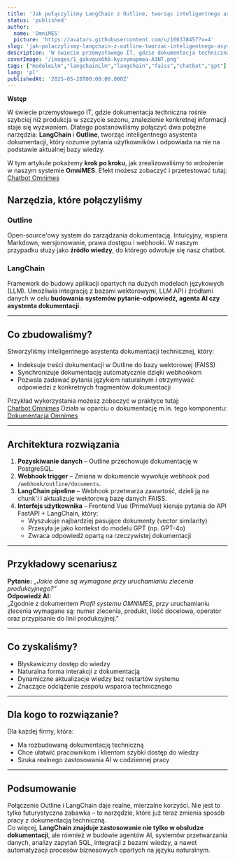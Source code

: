 ```yaml
---
title: 'Jak połączyliśmy LangChain z Outline, tworząc inteligentnego asystenta dokumentacji w OmniMES - nowoczesny chatbot'
status: 'published'
author:
  name: 'OmniMES'
  picture: 'https://avatars.githubusercontent.com/u/166378457?v=4'
slug: 'jak-polaczylismy-langchain-z-outline-tworzac-inteligentnego-asystenta-dokumentacji-w-omnimes-nowoczesny-chatbot'
description: 'W świecie przemysłowego IT, gdzie dokumentacja techniczna rośnie szybciej niż produkcja w szczycie sezonu, znalezienie konkretnej informacji staje się wyzwaniem. Dlatego postanowiliśmy połączyć dwa potężne narzędzia: LangChain i Outline, tworząc inteligentnego asystenta dokumentacji, który rozumie pytania użytkowników i odpowiada na nie na podstawie aktualnej bazy wiedzy.'
coverImage: '/images/1_gakvquk6hb-kyzvymupmea-A3NT.png'
tags: ["modeleLlm","langchainLlm","langchain","faiss","chatbot","gpt"]
lang: 'pl'
publishedAt: '2025-05-28T00:00:00.000Z'
---
```


**Wstęp**

W świecie przemysłowego IT, gdzie dokumentacja techniczna rośnie szybciej niż produkcja w szczycie sezonu, znalezienie konkretnej informacji staje się wyzwaniem. Dlatego postanowiliśmy połączyć dwa potężne narzędzia: **LangChain** i **Outline**, tworząc inteligentnego asystenta dokumentacji, który rozumie pytania użytkowników i odpowiada na nie na podstawie aktualnej bazy wiedzy.

W tym artykule pokażemy **krok po kroku**, jak zrealizowaliśmy to wdrożenie w naszym systemie **OmniMES**. Efekt możesz zobaczyć i przetestować tutaj:\
[Chatbot Omnimes](https://cloud.omnimes.com/askme)

## Narzędzia, które połączyliśmy

### **Outline**

Open-source'owy system do zarządzania dokumentacją. Intuicyjny, wspiera Markdown, wersjonowanie, prawa dostępu i webhooki. W naszym przypadku służy jako **źródło wiedzy**, do którego odwołuje się nasz chatbot.

### **LangChain**

Framework do budowy aplikacji opartych na dużych modelach językowych (LLM). Umożliwia integrację z bazami wektorowymi, LLM API i źródłami danych w celu **budowania systemów pytanie-odpowiedź, agenta AI czy asystenta dokumentacji**.

---

## Co zbudowaliśmy?

Stworzyliśmy inteligentnego asystenta dokumentacji technicznej, który:

- Indeksuje treści dokumentacji w Outline do bazy wektorowej (FAISS)
- Synchronizuje dokumentację automatycznie dzięki webhookom
- Pozwala zadawać pytania językiem naturalnym i otrzymywać odpowiedzi z konkretnych fragmentów dokumentacji

Przykład wykorzystania możesz zobaczyć w praktyce tutaj:\
[Chatbot Omnimes](https://cloud.omnimes.com/askme)
Działa w oparciu o dokumentację m.in. tego komponentu:\
[Dokumentacja Omnimes](https://docs.omnimes.com/s/1c357062-fcc1-4fbe-a88e-09285cda6e02/doc/wstep-XMdRkBsh9c)

---

## Architektura rozwiązania

1. **Pozyskiwanie danych** – Outline przechowuje dokumentację w PostgreSQL.
2. **Webhook trigger** – Zmiana w dokumencie wywołuje webhook pod `/webhook/outline/documents`.
3. **LangChain pipeline** – Webhook przetwarza zawartość, dzieli ją na chunk'i i aktualizuje wektorową bazę danych FAISS.
4. **Interfejs użytkownika** – Frontend Vue (PrimeVue) kieruje pytania do API FastAPI + LangChain, który:
   - Wyszukuje najbardziej pasujące dokumenty (vector similarity)
   - Przesyła je jako kontekst do modelu GPT (np. GPT-4o)
   - Zwraca odpowiedź opartą na rzeczywistej dokumentacji

---

## Przykładowy scenariusz

**Pytanie:** *„Jakie dane są wymagane przy uruchamianiu zlecenia produkcyjnego?”*\
**Odpowiedź AI:**\
„Zgodnie z dokumentem *Profil systemu OMNIMES*, przy uruchamianiu zlecenia wymagane są: numer zlecenia, produkt, ilość docelowa, operator oraz przypisanie do linii produkcyjnej.”

---

## Co zyskaliśmy?

- Błyskawiczny dostęp do wiedzy
- Naturalna forma interakcji z dokumentacją
- Dynamiczne aktualizacje wiedzy bez restartów systemu
- Znaczące odciążenie zespołu wsparcia technicznego

---

## Dla kogo to rozwiązanie?

Dla każdej firmy, która:

- Ma rozbudowaną dokumentację techniczną
- Chce ułatwić pracownikom i klientom szybki dostęp do wiedzy
- Szuka realnego zastosowania AI w codziennej pracy

---

## Podsumowanie

Połączenie Outline i LangChain daje realne, mierzalne korzyści. Nie jest to tylko futurystyczna zabawka – to narzędzie, które już teraz zmienia sposób pracy z dokumentacją techniczną.\
Co więcej, **LangChain znajduje zastosowanie nie tylko w obsłudze dokumentacji**, ale również w budowie agentów AI, systemów przetwarzania danych, analizy zapytań SQL, integracji z bazami wiedzy, a nawet automatyzacji procesów biznesowych opartych na języku naturalnym.
